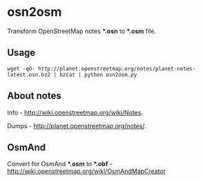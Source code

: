 # osn2osm
Transform OpenStreetMap notes **\*.osn** to **\*.osm** file.

## Usage

    wget -qO- http://planet.openstreetmap.org/notes/planet-notes-latest.osn.bz2 | bzcat | python osn2osm.py

## About notes

Info - http://wiki.openstreetmap.org/wiki/Notes.

Dumps - http://planet.openstreetmap.org/notes/.

## OsmAnd

Convert for OsmAnd **\*.osm** to **\*.obf** - http://wiki.openstreetmap.org/wiki/OsmAndMapCreator
